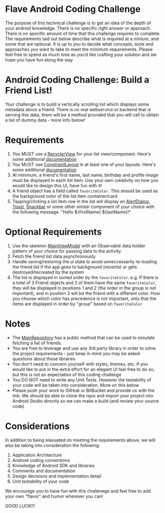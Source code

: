 # Flave Android Coding Challenge


The purpose of this technical challenge is to get an idea of the depth of your android knowledge. There is no specific right answer or approach. There is no specific amount of time that this challenge requires to complete. The requirements laid out below describe what is required at a minium, and some that are optional. It is up to you to decide what concepts, tools and approaches you want to take to meet the minimum requirements. Please feel free to spend as much time as you’d like crafting your solution and we hope you have fun along the way

# Android Coding Challenge: Build a Friend List!

Your challenge is to build a vertically scrolling list which displays some metadata about a friend. There is no real webservice or backend that is serving this data, there will be a method provided that you will call to obtain a list of dummy data - more info below!

# Requirements

1. You MUST use a [RecyclerView](https://developer.android.com/reference/kotlin/androidx/recyclerview/widget/RecyclerView) for your list view/component. Here's some additional [documentation](https://developer.android.com/guide/topics/ui/layout/recyclerview)
2. You MUST use [ConstraintLayout](https://developer.android.com/reference/androidx/constraintlayout/widget/ConstraintLayout) in at least one of your layouts. Here's some additional [documentation](https://developer.android.com/training/constraint-layout)
3. At minimum, a friend's first name, last name, birthday and profile image must be displayed in each list item. Use your own creativity on how you would like to design this UI, have fun with it!
4. A friend object has a field called `favoriteColor`. This should be used as the background color of the list item container/card
5. Tapping/clicking a list item row in the list will display an [AlertDialog](https://developer.android.com/reference/android/app/AlertDialog), [Toast](https://developer.android.com/reference/android/widget/Toast), [Snackbar](https://developer.android.com/reference/com/google/android/material/snackbar/Snackbar) or some other similar component of your choice with the following message: "Hello ${firstName} ${lastName}!"

# Optional Requirements

1. Use the skeleton [MainViewModel](https://github.com/flaveapp/flave-android-challenge/blob/main/app/src/main/java/com/flaveapp/friendslist/MainViewModel.kt) with an Observable data holder pattern of your choice for passing data to the activity. 
2. Fetch the friend list data asynchronously
3. Handle saving/restoring the ui state to avoid unneccessarily re-loading the friend list if the app goes to background (recents) or gets destroyed/recreated by the system 
4. The list is displayed in sorted order by the `favoriteColor`. e.g. If there is a total of 3 Friend objects and 2 of them have the same `favoriteColor`, they will be displayed in positions 1 and 2 (the order in the group is not important), and in position 3 will be the friend with a different color. How you choose which color has precedence is not important, only that the items are displayed in order by "group" based on `favoriteColor`

# Notes

* The [MainRepository](https://github.com/flaveapp/flave-android-challenge/blob/main/app/src/main/java/com/flaveapp/friendslist/MainRepository.kt) has a public method that can be used to simulate fetching a list of friends. 
* You are free to leverage and use any 3rd party library in order to solve the project requirements - just keep in mind you may be asked questions about these libraries
* You don't need to concern yourself with styles, themes, etc. If you would like to put in the extra effort for an elegant UI feel free to do so, but this is not an expectation of this coding challenge
* You DO NOT need to write any Unit Tests. However the testability of your code will be taken into consideration. More on this below
* Please push your work to GitHub or BitBucket and provide us with the link. We should be able to clone the repo and import your project into Android Studio directly so we can make a build (and review your source code)

# Considerations

In addition to being elavuated on meeting the requirements above, we will also be taking into consideration the following:

1. Application Architecture
2. Android coding conventions
3. Knowledge of Android SDK and libraries
4. Comments and documentation
5. Design decisions and implementation detail
6. Unit testability of your code

We encourage you to have fun with this challenege and feel free to add your own "flavor" and humor wherever you can!

GOOD LUCK!!!
